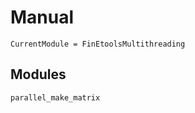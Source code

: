 # Manual


```@meta
CurrentModule = FinEtoolsMultithreading
```

## Modules

```@docs
parallel_make_matrix
```

